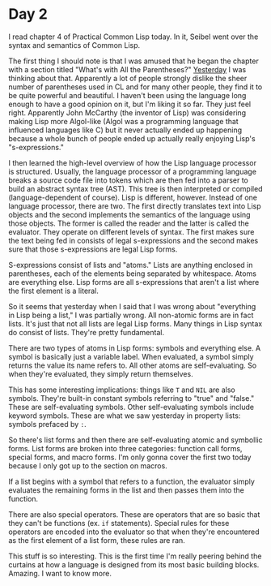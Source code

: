 # Day 2

I read chapter 4 of Practical Common Lisp today. In it, Seibel went over the syntax and semantics of Common Lisp.

The first thing I should note is that I was amused that he began the chapter with a section titled "What's with All the Parentheses?" [Yesterday](28) I was thinking about that. Apparently a lot of people strongly dislike the sheer number of parentheses used in CL and for many other people, they find it to be quite powerful and beautiful. I haven't been using the language long enough to have a good opinion on it, but I'm liking it so far. They just feel right. Apparently John McCarthy (the inventor of Lisp) was considering making Lisp more Algol-like (Algol was a programming language that influenced languages like C) but it never actually ended up happening because a whole bunch of people ended up actually really enjoying Lisp's "s-expressions."

I then learned the high-level overview of how the Lisp language processor is structured. Usually, the language processor of a programming language breaks a source code file into tokens which are then fed into a parser to build an abstract syntax tree (AST). This tree is then interpreted or compiled (language-dependent of course). Lisp is different, however. Instead of one language processor, there are two. The first  directly translates text into Lisp objects and the second implements the semantics of the language using those objects. The former is called the reader and the latter is called the evaluator. They operate on different levels of syntax. The first makes sure the text being fed in consists of legal s-expressions and the second makes sure that those s-expressions are legal Lisp forms.

S-expressions consist of lists and "atoms." Lists are anything enclosed in parentheses, each of the elements being separated by whitespace. Atoms are everything else. Lisp forms are all s-expressions that aren't a list where the first element is a literal.

So it seems that yesterday when I said that I was wrong about "everything in Lisp being a list," I was partially wrong. All non-atomic forms are in fact lists. It's just that not all lists are legal Lisp forms. Many things in Lisp syntax do consist of lists. They're pretty fundamental.

There are two types of atoms in Lisp forms: symbols and everything else. A symbol is basically just a variable label. When evaluated, a symbol simply returns the value its name refers to. All other atoms are self-evaluating. So when they're evaluated, they simply return themselves.

This has some interesting implications: things like `T` and `NIL` are also symbols. They're built-in constant symbols referring to "true" and "false." These are self-evaluating symbols. Other self-evaluating symbols include keyword symbols. These are what we saw yesterday in property lists: symbols prefaced by `:`.

So there's list forms and then there are self-evaluating atomic and symbollic forms. List forms are broken into three categories: function call forms, special forms, and macro forms. I'm only gonna cover the first two today because I only got up to the section on macros.

If a list begins with a symbol that refers to a function, the evaluator simply evaluates the remaining forms in the list and then passes them into the function.

There are also special operators. These are operators that are so basic that they can't be functions (ex. `if` statements). Special rules for these operators are encoded into the evaluator so that when they're encountered as the first element of a list form, these rules are ran.

This stuff is so interesting. This is the first time I'm really peering behind the curtains at how a language is designed from its most basic building blocks. Amazing. I want to know more.
